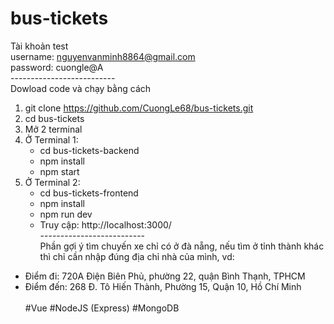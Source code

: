 ﻿# bus-tickets
Tài khoản test </br>
username: nguyenvanminh8864@gmail.com </br>
password: cuongle@A </br>
-------------------------- </br>
Dowload code và chạy bằng cách </br>
1. git clone https://github.com/CuongLe68/bus-tickets.git </br>
2. cd bus-tickets </br>
3. Mở 2 terminal </br>
4. Ở Terminal 1: </br>
     + cd bus-tickets-backend </br>
     + npm install </br>
     + npm start </br>
5. Ở Terminal 2: </br>
     + cd bus-tickets-frontend </br>
     + npm install </br>
     + npm run dev </br>
     + Truy cập: http://localhost:3000/ </br>
-------------------------- </br>
Phần gợi ý tìm chuyến xe chỉ có ở đà nẵng, nếu tìm ở tỉnh thành khác thì chỉ cần nhập đúng địa chỉ nhà của mình, vd:
+ Điểm đi: 720A Điện Biên Phủ, phường 22, quận Bình Thạnh, TPHCM
+ Điểm đến: 268 Đ. Tô Hiến Thành, Phường 15, Quận 10, Hồ Chí Minh </br>
</br>#Vue #NodeJS (Express) #MongoDB
